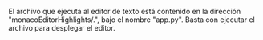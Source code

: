 El archivo que ejecuta al editor de texto está contenido en la dirección "monacoEditorHighlights/.", bajo el nombre "app.py".
Basta con ejecutar el archivo para desplegar el editor.